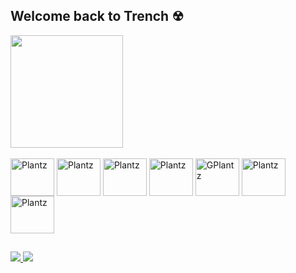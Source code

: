 ## Welcome back to Trench ☢︎

<div>
  <a href="https://github.com/anuraghazra/github-readme-stats">
    <img height=180 align="center" src="https://github-readme-stats.vercel.app/api?username=zplantz&&theme=tokyonight">
  </a>
</div>

<div style="display: inline_block"><br>  
  <img align="center" alt="Plantz" height="60" width="70" src="https://cdn.jsdelivr.net/gh/devicons/devicon/icons/c/c-original.svg"> 
  <img align="center" alt="Plantz" height="60" width="70" src="https://cdn.jsdelivr.net/gh/devicons/devicon/icons/csharp/csharp-original.svg">
  <img align="center" alt="Plantz" height="60" width="70" src="https://cdn.jsdelivr.net/gh/devicons/devicon/icons/python/python-original.svg" />
  <img align="center" alt="Plantz" height="60" width="70" src="https://cdn.jsdelivr.net/gh/devicons/devicon/icons/java/java-original-wordmark.svg"> 
  <img align="center" alt="GPlantz" height="60" width="70" src="https://cdn.jsdelivr.net/gh/devicons/devicon/icons/html5/html5-original.svg"> 
  <img align="center" alt="Plantz" height="60" width="70" src="https://cdn.jsdelivr.net/gh/devicons/devicon/icons/css3/css3-original.svg"> 
  <img align="center" alt="Plantz" height="60" width="70" src="https://cdn.jsdelivr.net/gh/devicons/devicon/icons/javascript/javascript-original.svg"> 
</div>

##

<div>
  <a href="https://www.linkedin.com/in/joão-pedro-lima-dantas-bab03a1b1/" target="_blank">
    <img src="https://img.shields.io/badge/LinkedIn-0077B5?style=for-the-badge&logo=linkedin&logoColor=white" target="_blank">
  </a>
  <a href="https://www.instagram.com/joaope.ld/" target="_blank">
    <img src="https://img.shields.io/badge/Instagram-E4405F?style=for-the-badge&logo=instagram&logoColor=white" target="_blank">
  </a>
</div>
